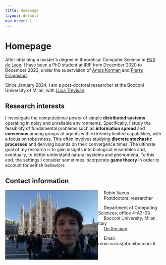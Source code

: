```yaml
---
title: Homepage
layout: default
nav_order: 1
---
```

# Homepage

After obtaining a master's degree in theoretical Computer Science in [ENS de Lyon](http://www.ens-lyon.fr/), I have been a PhD student at IRIF from December 2020 to December 2023, under the supervision of [Amos Korman](https://amoskorman.com/) and [Pierre Fraigniaud](https://www.irif.fr/users/pierref/index).

Since January 2024, I am a post-doctoral researcher at the Bocconi University of Milan, with [Luca Trevisan](https://lucatrevisan.github.io/).



## Research interests

I investigate the computational power of simple **distributed systems** operating in noisy and unreliable environments. Specifically, I study the feasibility of fundamental problems such as **information spread** and **consensus** among groups of agents with extremely limited capabilities, with a focus on robustness. This often involves studying **discrete stochastic processes** and deriving bounds on their convergence times. The ultimate goal of my research is to gain insights into biological ensembles and, eventually, to better understand natural systems and phenomena. To this end, the settings I consider sometimes incorporate **game theory** in order to account for selfish behaviors.



## Contact information

<img align="left" src="./res/profile_picture.jpg" alt="Duomo di Milano" style="width:300px;"/>

&emsp; Robin Vacus   
&emsp; Postdoctoral researcher   

&emsp; Department of Computing Sciences, office 4-A3-03   
&emsp; Bocconi University, Milan, Italy   
&emsp; [On the map](https://maps.app.goo.gl/QWWZPcZBChf3x9BR6)

&emsp; Email: robin.vacus(at)unibocconi.it

<br clear="left"/>
